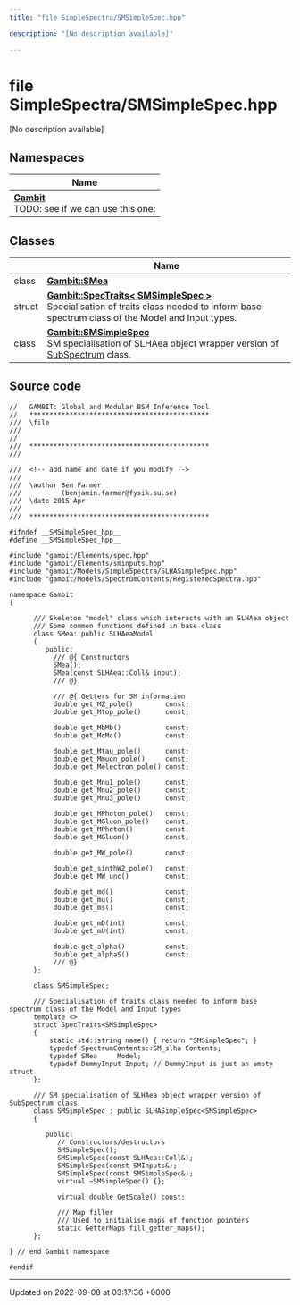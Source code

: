 ```yaml
---
title: "file SimpleSpectra/SMSimpleSpec.hpp"

description: "[No description available]"

---
```


# file SimpleSpectra/SMSimpleSpec.hpp

[No description available]

## Namespaces

| Name           |
| -------------- |
| **[Gambit](/documentation/code/namespaces/namespacegambit/)** <br>TODO: see if we can use this one:  |

## Classes

|                | Name           |
| -------------- | -------------- |
| class | **[Gambit::SMea](/documentation/code/classes/classgambit_1_1smea/)**  |
| struct | **[Gambit::SpecTraits< SMSimpleSpec >](/documentation/code/classes/structgambit_1_1spectraits_3_01smsimplespec_01_4/)** <br>Specialisation of traits class needed to inform base spectrum class of the Model and Input types.  |
| class | **[Gambit::SMSimpleSpec](/documentation/code/classes/classgambit_1_1smsimplespec/)** <br>SM specialisation of SLHAea object wrapper version of [SubSpectrum]() class.  |




## Source code

```
//   GAMBIT: Global and Modular BSM Inference Tool
//   *********************************************
///  \file
///
//
///  *********************************************
///

///  <!-- add name and date if you modify -->
///   
///  \author Ben Farmer
///          (benjamin.farmer@fysik.su.se)
///  \date 2015 Apr 
///
///  *********************************************

#ifndef __SMSimpleSpec_hpp__
#define __SMSimpleSpec_hpp__

#include "gambit/Elements/spec.hpp"
#include "gambit/Elements/sminputs.hpp"
#include "gambit/Models/SimpleSpectra/SLHASimpleSpec.hpp"
#include "gambit/Models/SpectrumContents/RegisteredSpectra.hpp"

namespace Gambit
{

      /// Skeleton "model" class which interacts with an SLHAea object
      /// Some common functions defined in base class
      class SMea: public SLHAeaModel
      {
         public:
           /// @{ Constructors
           SMea();
           SMea(const SLHAea::Coll& input);
           /// @}

           /// @{ Getters for SM information 
           double get_MZ_pole()        const; 
           double get_Mtop_pole()      const;
                                             
           double get_MbMb()           const; 
           double get_McMc()           const; 
                                             
           double get_Mtau_pole()      const; 
           double get_Mmuon_pole()     const; 
           double get_Melectron_pole() const; 
                                             
           double get_Mnu1_pole()      const; 
           double get_Mnu2_pole()      const; 
           double get_Mnu3_pole()      const; 
                                             
           double get_MPhoton_pole()   const; 
           double get_MGluon_pole()    const; 
           double get_MPhoton()        const; 
           double get_MGluon()         const; 
                                             
           double get_MW_pole()        const; 

           double get_sinthW2_pole()   const;
           double get_MW_unc()         const;
           
           double get_md()             const;
           double get_mu()             const;
           double get_ms()             const;

           double get_mD(int)          const;
           double get_mU(int)          const;

           double get_alpha()          const;
           double get_alphaS()         const;
           /// @}
      };

      class SMSimpleSpec;

      /// Specialisation of traits class needed to inform base spectrum class of the Model and Input types
      template <>
      struct SpecTraits<SMSimpleSpec> 
      {
          static std::string name() { return "SMSimpleSpec"; }
          typedef SpectrumContents::SM_slha Contents;
          typedef SMea     Model;
          typedef DummyInput Input; // DummyInput is just an empty struct
      };

      /// SM specialisation of SLHAea object wrapper version of SubSpectrum class
      class SMSimpleSpec : public SLHASimpleSpec<SMSimpleSpec> 
      {
        
         public:
            // Constructors/destructors
            SMSimpleSpec();
            SMSimpleSpec(const SLHAea::Coll&);
            SMSimpleSpec(const SMInputs&);
            SMSimpleSpec(const SMSimpleSpec&);
            virtual ~SMSimpleSpec() {};

            virtual double GetScale() const;
           
            /// Map filler
            /// Used to initialise maps of function pointers
            static GetterMaps fill_getter_maps();
      };

} // end Gambit namespace

#endif
```


-------------------------------

Updated on 2022-09-08 at 03:17:36 +0000
